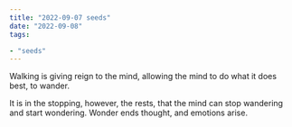 ```yaml
---
title: "2022-09-07 seeds"
date: "2022-09-08"
tags:

- "seeds"
---
```


Walking is giving reign to the mind, allowing the mind to do what it does best, to wander.

It is in the stopping, however, the rests, that the mind can stop wandering and start wondering. Wonder ends thought, and emotions arise.